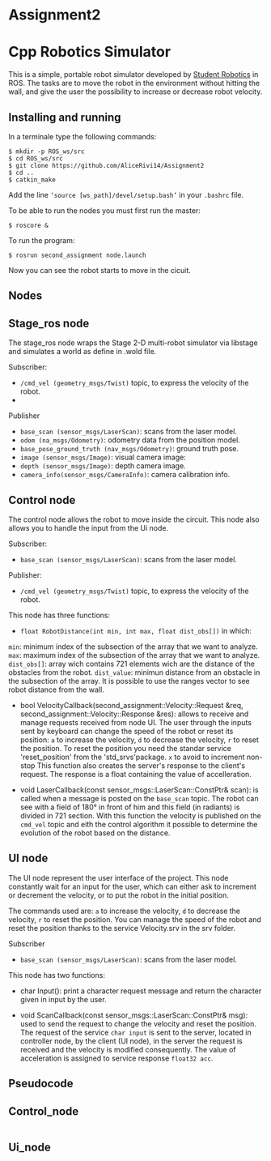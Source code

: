 # Assignment2

Cpp Robotics Simulator
================================

This is a simple, portable robot simulator developed by [Student Robotics](https://studentrobotics.org) in ROS.
The tasks are to move the robot in the environment without hitting the wall, and give the user the possibility to increase or decrease robot velocity.

Installing and running
----------------------
In a terminale type the following commands:
```bashscript
$ mkdir -p ROS_ws/src
$ cd ROS_ws/src
$ git clone https://github.com/AliceRivi14/Assignment2
$ cd ..
$ catkin_make
```
Add the line `‘source [ws_path]/devel/setup.bash’` in your `.bashrc` file.

To be able to run the nodes you must first run the master:
```bashscript
$ roscore &
```
To run the program:
```bashscript
$ rosrun second_assignment node.launch
```
Now you can see the robot starts to move in the cicuit.

Nodes
-----------
## Stage_ros node

The stage_ros node wraps the Stage 2-D multi-robot simulator via libstage and simulates a world as define in .wold file.

Subscriber:
* `/cmd_vel (geometry_msgs/Twist)` topic, to express the velocity of the robot.
* 
Publisher
* `base_scan (sensor_msgs/LaserScan)`: scans from the laser model.
* `odom (na_msgs/Odometry)`: odometry data from the position model.
* `base_pose_ground_truth (nav_msgs/Odometry)`: ground truth pose.
* `image (sensor_msgs/Image)`: visual camera image:
* `depth (sensor_msgs/Image)`: depth camera image.
* `camera_info(sensor_msgs/CameraInfo)`: camera calibration info.

## Control node

The control node allows the robot to move inside the circuit.
This node also allows you to handle the input from the Ui node.

Subscriber:
* `base_scan (sensor_msgs/LaserScan)`: scans from the laser model.

Publisher:
* `/cmd_vel (geometry_msgs/Twist)` topic, to express the velocity of the robot.

This node has three functions:

* `float RobotDistance(int min, int max, float dist_obs[])` in which:

`min`: minimum index of the subsection of the array that we want to analyze.
`max`: maximum index of the subsection of the array that we want to analyze.
`dist_obs[]`: array wich contains 721 elements wich are the distance of the obstacles from the robot.
`dist_value`: minimun distance from an obstacle in the subsection of the array.
It is possible to use the ranges vector to see robot distance from the wall.

* bool VelocityCallback(second_assignment::Velocity::Request &req, second_assignment::Velocity::Response &res):
allows to receive and manage requests received from node UI.
The user through the inputs sent by keyboard can change the speed of the robot or reset its position:
`a` to increase the velocity,
`d` to decrease the velocity,
`r` to reset the position.
To reset the position you need the standar service 'reset_position' from the 'std_srvs'package.
`x` to avoid to increment non-stop
This function also creates the server's response to the client's request. The response is a float containing the value of accelleration.

* void LaserCallback(const sensor_msgs::LaserScan::ConstPtr& scan):
is called when a message is posted on the `base_scan` topic. 
The robot can see with a field of 180° in front of him and this field (in radiants) is divided in 721 section.
With this function the velocity is published on the `cmd_vel` topic and eith the control algorithm it possible to determine the evolution of the robot based on the distance.


## UI node

The UI node represent the user interface of the project. This node constantly wait for an input for the user, which can either ask to increment or decrement the velocity, or to put the robot in the initial position.

The commands used are:
`a` to increase the velocity,
`d` to decrease the velocity,
`r` to reset the position.
You can manage the speed of the robot and reset the position thanks to the service Velocity.srv in the srv folder.

Subscriber
* `base_scan (sensor_msgs/LaserScan)`: scans from the laser model.

This node has two functions:

* char Input():
print a character request message and return the character given in input by the user.

* void ScanCallback(const sensor_msgs::LaserScan::ConstPtr& msg):
used to send the request to change the velocity and reset the position.
The request of the service `char input` is sent to the server, located in controller node, by the client (UI node), in the server the request is received and the velocity is modified consequently. The value of acceleration is assigned to service response `float32 acc`.


Pseudocode
------------------------

## Control_node

```pseudocode

```
## Ui_node

```pseudocode

```
